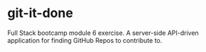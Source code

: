 # git-it-done
Full Stack bootcamp module 6 exercise. A server-side API-driven application for finding GitHub Repos to contribute to.
